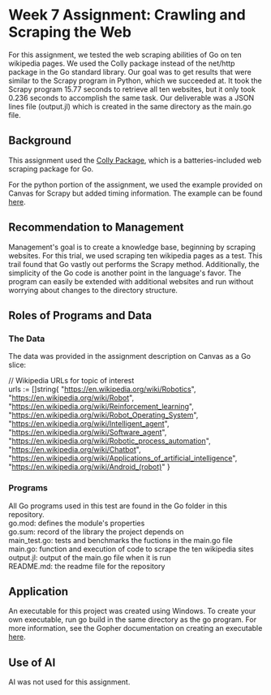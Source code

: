 # Week 7 Assignment: Crawling and Scraping the Web
For this assignment, we tested the web scraping abilities of Go on ten wikipedia pages. We used the Colly package instead of the net/http package in the Go standard library. Our goal was to get results that were similar to the Scrapy program in Python, which we succeeded at. It took the Scrapy program 15.77 seconds to retrieve all ten websites, but it only took 0.236 seconds to accomplish the same task. Our deliverable was a JSON lines file (output.jl) which is created in the same directory as the main.go file.

## Background
This assignment used the [Colly Package](https://github.com/gocolly/colly), which is a batteries-included web scraping package for Go.  <br>

For the python portion of the assignment, we used the example provided on Canvas for Scrapy but added timing information. The example can be found [here](https://canvas.northwestern.edu/courses/231183/pages/python-slash-scrapy-wikipedia-example?wrap=1). 

## Recommendation to Management
Management's goal is to create a knowledge base, beginning by scraping websites. For this trial, we used scraping ten wikipedia pages as a test. This trail found that Go vastly out performs the Scrapy method. Additionally, the simplicity of the Go code is another point in the language's favor. The program can easily be extended with additional websites and run without worrying about changes to the directory structure.

## Roles of Programs and Data
### The Data
The data was provided in the assignment description on Canvas as a Go slice:

// Wikipedia URLs for topic of interest  <br>
urls := []string{
    "https://en.wikipedia.org/wiki/Robotics",
    "https://en.wikipedia.org/wiki/Robot",
    "https://en.wikipedia.org/wiki/Reinforcement_learning",
    "https://en.wikipedia.org/wiki/Robot_Operating_System",
    "https://en.wikipedia.org/wiki/Intelligent_agent",
    "https://en.wikipedia.org/wiki/Software_agent",
    "https://en.wikipedia.org/wiki/Robotic_process_automation",
    "https://en.wikipedia.org/wiki/Chatbot",
    "https://en.wikipedia.org/wiki/Applications_of_artificial_intelligence",
    "https://en.wikipedia.org/wiki/Android_(robot)"
}

### Programs
All Go programs used in this test are found in the Go folder in this repository.  <br>
go.mod: defines the module's properties  <br>
go.sum: record of the library the project depends on  <br>
main_test.go: tests and benchmarks the fuctions in the main.go file  <br>
main.go: function and execution of code to scrape the ten wikipedia sites  <br>
output.jl: output of the main.go file when it is run  <br>
README.md: the readme file for the repository  <br>

## Application
An executable for this project was created using Windows. To create your own executable, run go build in the same directory as the go program. For more information, see the Gopher documentation on creating an executable [here](https://go.dev/doc/tutorial/compile-install).

## Use of AI
AI was not used for this assignment.